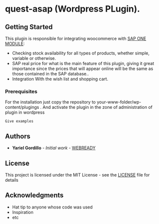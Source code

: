 # quest-asap (Wordpress PLugin).
## Getting Started

This plugin is responsible for integrating woocommerce with  [SAP ONE MODULE](https://celeritech.biz/en/sap-business-one/):
- Checking stock availability for all types of products, whether simple, variable or otherwise.
- SAP real price for what is the main feature of this plugin, giving it great importance since the prices that will appear online will be the same as those contained in the SAP database..
- Integration With the wish list and shopping cart.

### Prerequisites
For the installation just copy the repository to your-www-folder/wp-content/plugings . And activate the plugin in the zone of administration of plugin in wordpress
```
Give examples
```

## Authors

* **Yariel Gordillo** - *Initial work* - [WEBREADY](https://github.com/yarielg)

## License

This project is licensed under the MIT License - see the [LICENSE](LICENSE.txt) file for details

## Acknowledgments
* Hat tip to anyone whose code was used
* Inspiration
* etc
